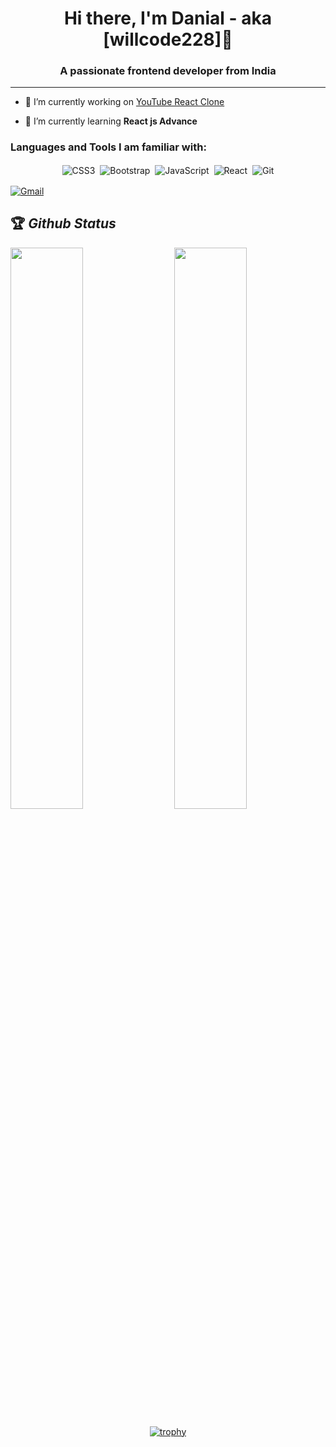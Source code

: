 
<h1 align="center">Hi there, I'm Danial - aka [willcode228]👋</h1>
<h3 align="center">A passionate frontend developer from India</h3>

---

- 🔭 I’m currently working on [YouTube React Clone](https://react-app-cab0d.web.app)

- 🌱 I’m currently learning **React js Advance**


<h3 align="left">Languages and Tools I am familiar with:</h3>

<p align="center">

<img alt="CSS3" src="https://img.shields.io/badge/css3%20-%231572B6.svg?&style=for-the-badge&logo=css3&logoColor=white" style="margin:2px;"/>
<img alt="Bootstrap" src="https://img.shields.io/badge/bootstrap%20-%23563D7C.svg?&style=for-the-badge&logo=bootstrap&logoColor=white" style="margin:2px;"/>
<img alt="JavaScript" src="https://img.shields.io/badge/javascript%20-%23323330.svg?&style=for-the-badge&logo=javascript&logoColor=%23F7DF1E" style="margin:2px;"/>
<img alt="React" src="https://img.shields.io/badge/react%20-%2320232a.svg?&style=for-the-badge&logo=react&logoColor=%2361DAFB" style="margin:2px;"/>
<img alt="Git" src="https://img.shields.io/badge/git%20-%23F05033.svg?&style=for-the-badge&logo=git&logoColor=white" style="margin:2px;"/>

[<img alt="Gmail" src="https://img.shields.io/badge/Gmail-D14836?style=for-the-badge&logo=gmail&logoColor=white" />](mailto:crocus161@gmail.com)
<br/>
</p>

## 🏆 *Github Status*

<img  src="https://github-readme-stats.vercel.app/api?username=willcode228&show_icons=true&hide_border=true&theme=dark" width="48%" align="right" >
<img  src="https://github-readme-streak-stats.herokuapp.com/?user=willcode228&theme=dark" width="48%" >
<br>
<div align="center">

[![trophy](https://github-profile-trophy.vercel.app/?username=willcode228&rank=S,AAA,AA,A&theme=juicyfresh&margin-w=15)](https://github.com/ryo-ma/github-profile-trophy)
</div>


